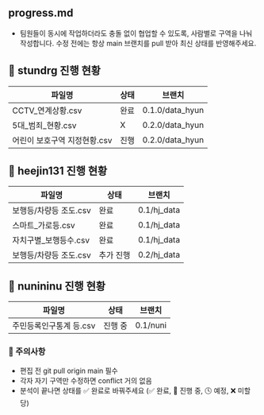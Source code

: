 ## progress.md
- 팀원들이 동시에 작업하더라도 충돌 없이 협업할 수 있도록, 사람별로 구역을 나눠 작성합니다. 수정 전에는 항상 main 브랜치를 pull 받아 최신 상태를 반영해주세요.

## 📌 stundrg 진행 현황

|파일명 | 상태 | 브랜치 |
|--------|------|--------|
| CCTV_연계상황.csv | 완료 | 0.1.0/data_hyun |
| 5대_범죄_현황.csv | X | 0.2.0/data_hyun|
| 어린이 보호구역 지정현황.csv | 진행 | 0.2.0/data_hyun |

## 📌 heejin131 진행 현황

| 파일명 | 상태 | 브랜치 |
|--------|------|--------|
| 보행등/차량등 조도.csv | 완료 | 0.1/hj_data |
| 스마트_가로등.csv | 완료 | 0.1/hj_data |
| 자치구별_보행등수.csv | 완료 | 0.1/hj_data |
| 보행등/차량등 조도.csv | 추가 진행 | 0.2/hj_data |

## 📌 nunininu 진행 현황

| 파일명 | 상태 | 브랜치 |
|--------|------|--------|
| 주민등록인구통계 등.csv | 진행 중| 0.1/nuni |

### 📌 주의사항

- 편집 전 git pull origin main 필수
- 각자 자기 구역만 수정하면 conflict 거의 없음
- 분석이 끝나면 상태를 ✅ 완료로 바꿔주세요 (✅ 완료, 🔄 진행 중, 🕓 예정, ❌ 미할당)
